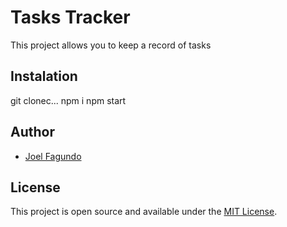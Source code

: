 # Tasks Tracker


This project allows you to keep a record of tasks


## Instalation

git clonec...
npm i
npm start

## Author

- [Joel Fagundo](https://www.alivepages.com)

## License

This project is open source and available under the [MIT License](LICENSE).
